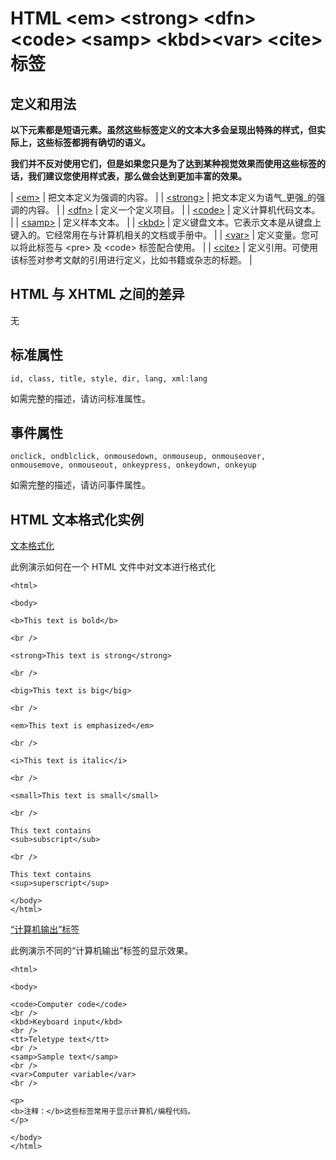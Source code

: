 # HTML &lt;em&gt; &lt;strong&gt; &lt;dfn&gt; &lt;code&gt; &lt;samp&gt; &lt;kbd&gt;&lt;var&gt; &lt;cite&gt; 标签

## 定义和用法

**以下元素都是短语元素。虽然这些标签定义的文本大多会呈现出特殊的样式，但实际上，这些标签都拥有确切的语义。**

**我们并不反对使用它们，但是如果您只是为了达到某种视觉效果而使用这些标签的话，我们建议您使用样式表，那么做会达到更加丰富的效果。**

| [&lt;em&gt;](/tags/tag_em.asp "HTML &lt;em&gt; 标签") | 把文本定义为强调的内容。 |
| [&lt;strong&gt;](/tags/tag_strong.asp "HTML &lt;strong&gt; 标签") | 把文本定义为语气_更强_的强调的内容。 |
| [&lt;dfn&gt;](/tags/tag_dfn.asp "HTML &lt;dfn&gt; 标签") | 定义一个定义项目。 |
| [&lt;code&gt;](/tags/tag_code.asp "HTML &lt;code&gt; 标签") | 定义计算机代码文本。 |
| [&lt;samp&gt;](/tags/tag_samp.asp "HTML &lt;samp&gt; 标签") | 定义样本文本。 |
| [&lt;kbd&gt;](/tags/tag_kbd.asp "HTML &lt;kbd&gt; 标签") | 定义键盘文本。它表示文本是从键盘上键入的。它经常用在与计算机相关的文档或手册中。 |
| [&lt;var&gt;](/tags/tag_var.asp "HTML &lt;var&gt; 标签") | 定义变量。您可以将此标签与 &lt;pre&gt; 及 &lt;code&gt; 标签配合使用。 |
| [&lt;cite&gt;](/tags/tag_cite.asp "HTML &lt;cite&gt; 标签") | 定义引用。可使用该标签对参考文献的引用进行定义，比如书籍或杂志的标题。 |

## HTML 与 XHTML 之间的差异

无

## 标准属性

```
id, class, title, style, dir, lang, xml:lang
```

如需完整的描述，请访问标准属性。

## 事件属性

```
onclick, ondblclick, onmousedown, onmouseup, onmouseover, 
onmousemove, onmouseout, onkeypress, onkeydown, onkeyup
```

如需完整的描述，请访问事件属性。

## HTML 文本格式化实例

[文本格式化](/tiy/t.asp?f=html_textformatting)

此例演示如何在一个 HTML 文件中对文本进行格式化

```
<html>

<body>

<b>This text is bold</b>

<br />

<strong>This text is strong</strong>

<br />

<big>This text is big</big>

<br />

<em>This text is emphasized</em>

<br />

<i>This text is italic</i>

<br />

<small>This text is small</small>

<br />

This text contains
<sub>subscript</sub>

<br />

This text contains
<sup>superscript</sup>

</body>
</html>

```

[“计算机输出”标签](/tiy/t.asp?f=html_computeroutput)

此例演示不同的“计算机输出”标签的显示效果。

```
<html>

<body>

<code>Computer code</code>
<br />
<kbd>Keyboard input</kbd>
<br />
<tt>Teletype text</tt>
<br />
<samp>Sample text</samp>
<br />
<var>Computer variable</var>
<br />

<p>
<b>注释：</b>这些标签常用于显示计算机/编程代码。
</p>

</body>
</html>

```

